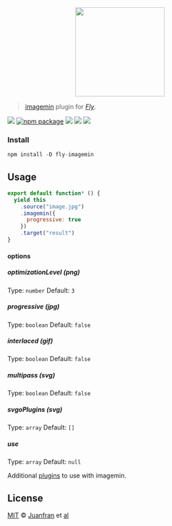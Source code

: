 <div align="center">
  <a href="http://github.com/flyjs/fly">
    <img width=200px  src="https://cloud.githubusercontent.com/assets/8317250/8733685/0be81080-2c40-11e5-98d2-c634f076ccd7.png">
  </a>
</div>

> [imagemin](https://github.com/imagemin/imagemin) plugin for _[Fly][fly]_.

[![][fly-badge]][fly]
[![npm package][npm-ver-link]][releases]
[![][dl-badge]][npm-pkg-link]
[![][travis-badge]][travis-link]
[![][mit-badge]][mit]

### Install

```a
npm install -D fly-imagemin
```

## Usage

```js
export default function* () {
  yield this
    .source("image.jpg")
    .imagemin({
      progressive: true
    })
    .target("result")
}
```

#### options

##### optimizationLevel *(png)*

Type: `number`
Default: `3`

##### progressive *(jpg)*

Type: `boolean`
Default: `false`

##### interlaced *(gif)*

Type: `boolean`
Default: `false`

##### multipass *(svg)*

Type: `boolean`
Default: `false`

##### svgoPlugins *(svg)*

Type: `array`
Default: `[]`

##### use

Type: `array`
Default: `null`

Additional [plugins](https://www.npmjs.com/browse/keyword/imageminplugin) to use with imagemin.


## License

[MIT][mit] © [Juanfran][author] et [al][contributors]


[mit]:          http://opensource.org/licenses/MIT
[author]:       http://github.com/juanfran
[contributors]: https://github.com/juanfran/fly-imagemin/graphs/contributors
[releases]:     https://github.com/juanfran/fly-imagemin/releases
[fly]:          https://www.github.com/flyjs/fly
[fly-badge]:    https://img.shields.io/badge/fly-JS-05B3E1.svg?style=flat-square
[mit-badge]:    https://img.shields.io/badge/license-MIT-444444.svg?style=flat-square
[npm-pkg-link]: https://www.npmjs.org/package/fly-imagemin
[npm-ver-link]: https://img.shields.io/npm/v/fly-imagemin.svg?style=flat-square
[dl-badge]:     http://img.shields.io/npm/dm/fly-imagemin.svg?style=flat-square
[travis-link]:  https://travis-ci.org/juanfran/fly-imagemin
[travis-badge]: http://img.shields.io/travis/juanfran/fly-imagemin.svg?style=flat-square

